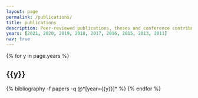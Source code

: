 ```yaml
---
layout: page
permalink: /publications/
title: publications
description: Peer-reviewed publications, theses and conference contributions
years: [2021, 2020, 2019, 2018, 2017, 2016, 2015, 2013, 2011]
nav: true
---
```


<div class="publications">

{% for y in page.years %}
  <h2 class="year">{{y}}</h2>
  {% bibliography -f papers -q @*[year={{y}}]* %}
{% endfor %}

</div>
